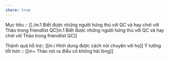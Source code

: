 ```yaml
---
share: true
---
```

Mục tiêu :: [[./m.1 Biết được những người hứng thú với QC và hay chơi với Thảo trong friendlist QC|m.1 Biết được những người hứng thú với QC và hay chơi với Thảo trong friendlist QC]]

Thành quả hỗ trợ:: [[m.i Hình dung được cách nói chuyện với họ]]
Ý tưởng tốt hơn :: [[m+ Thảo nói ra điều cô không hài lòng]]